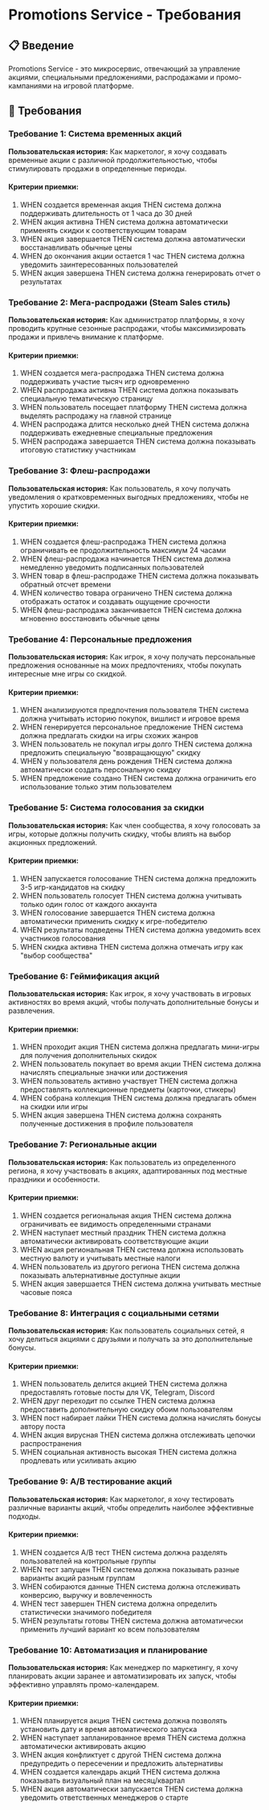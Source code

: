 # Promotions Service - Требования

## 📋 **Введение**

Promotions Service - это микросервис, отвечающий за управление акциями, специальными предложениями, распродажами и промо-кампаниями на игровой платформе.

## 🎯 **Требования**

### **Требование 1: Система временных акций**

**Пользовательская история:** Как маркетолог, я хочу создавать временные акции с различной продолжительностью, чтобы стимулировать продажи в определенные периоды.

#### Критерии приемки:
1. WHEN создается временная акция THEN система должна поддерживать длительность от 1 часа до 30 дней
2. WHEN акция активна THEN система должна автоматически применять скидки к соответствующим товарам
3. WHEN акция завершается THEN система должна автоматически восстанавливать обычные цены
4. WHEN до окончания акции остается 1 час THEN система должна уведомить заинтересованных пользователей
5. WHEN акция завершена THEN система должна генерировать отчет о результатах

### **Требование 2: Мега-распродажи (Steam Sales стиль)**

**Пользовательская история:** Как администратор платформы, я хочу проводить крупные сезонные распродажи, чтобы максимизировать продажи и привлечь внимание к платформе.

#### Критерии приемки:
1. WHEN создается мега-распродажа THEN система должна поддерживать участие тысяч игр одновременно
2. WHEN распродажа активна THEN система должна показывать специальную тематическую страницу
3. WHEN пользователь посещает платформу THEN система должна выделять распродажу на главной странице
4. WHEN распродажа длится несколько дней THEN система должна поддерживать ежедневные специальные предложения
5. WHEN распродажа завершается THEN система должна показывать итоговую статистику участникам

### **Требование 3: Флеш-распродажи**

**Пользовательская история:** Как пользователь, я хочу получать уведомления о кратковременных выгодных предложениях, чтобы не упустить хорошие скидки.

#### Критерии приемки:
1. WHEN создается флеш-распродажа THEN система должна ограничивать ее продолжительность максимум 24 часами
2. WHEN флеш-распродажа начинается THEN система должна немедленно уведомить подписанных пользователей
3. WHEN товар в флеш-распродаже THEN система должна показывать обратный отсчет времени
4. WHEN количество товара ограничено THEN система должна отображать остаток и создавать ощущение срочности
5. WHEN флеш-распродажа заканчивается THEN система должна мгновенно восстановить обычные цены

### **Требование 4: Персональные предложения**

**Пользовательская история:** Как игрок, я хочу получать персональные предложения основанные на моих предпочтениях, чтобы покупать интересные мне игры со скидкой.

#### Критерии приемки:
1. WHEN анализируются предпочтения пользователя THEN система должна учитывать историю покупок, вишлист и игровое время
2. WHEN генерируется персональное предложение THEN система должна предлагать скидки на игры схожих жанров
3. WHEN пользователь не покупал игры долго THEN система должна предложить специальную "возвращающую" скидку
4. WHEN у пользователя день рождения THEN система должна автоматически создать персональную скидку
5. WHEN предложение создано THEN система должна ограничить его использование только этим пользователем

### **Требование 5: Система голосования за скидки**

**Пользовательская история:** Как член сообщества, я хочу голосовать за игры, которые должны получить скидку, чтобы влиять на выбор акционных предложений.

#### Критерии приемки:
1. WHEN запускается голосование THEN система должна предложить 3-5 игр-кандидатов на скидку
2. WHEN пользователь голосует THEN система должна учитывать только один голос от каждого аккаунта
3. WHEN голосование завершается THEN система должна автоматически применить скидку к игре-победителю
4. WHEN результаты подведены THEN система должна уведомить всех участников голосования
5. WHEN скидка активна THEN система должна отмечать игру как "выбор сообщества"

### **Требование 6: Геймификация акций**

**Пользовательская история:** Как игрок, я хочу участвовать в игровых активностях во время акций, чтобы получать дополнительные бонусы и развлечения.

#### Критерии приемки:
1. WHEN проходит акция THEN система должна предлагать мини-игры для получения дополнительных скидок
2. WHEN пользователь покупает во время акции THEN система должна начислять специальные значки или достижения
3. WHEN пользователь активно участвует THEN система должна предоставлять коллекционные предметы (карточки, стикеры)
4. WHEN собрана коллекция THEN система должна предлагать обмен на скидки или игры
5. WHEN акция завершена THEN система должна сохранять полученные достижения в профиле пользователя

### **Требование 7: Региональные акции**

**Пользовательская история:** Как пользователь из определенного региона, я хочу участвовать в акциях, адаптированных под местные праздники и особенности.

#### Критерии приемки:
1. WHEN создается региональная акция THEN система должна ограничивать ее видимость определенными странами
2. WHEN наступает местный праздник THEN система должна автоматически активировать соответствующие акции
3. WHEN акция региональная THEN система должна использовать местную валюту и учитывать местные налоги
4. WHEN пользователь из другого региона THEN система должна показывать альтернативные доступные акции
5. WHEN акция завершается THEN система должна учитывать местные часовые пояса

### **Требование 8: Интеграция с социальными сетями**

**Пользовательская история:** Как пользователь социальных сетей, я хочу делиться акциями с друзьями и получать за это дополнительные бонусы.

#### Критерии приемки:
1. WHEN пользователь делится акцией THEN система должна предоставлять готовые посты для VK, Telegram, Discord
2. WHEN друг переходит по ссылке THEN система должна предоставить дополнительную скидку обоим пользователям
3. WHEN пост набирает лайки THEN система должна начислять бонусы автору поста
4. WHEN акция вирусная THEN система должна отслеживать цепочки распространения
5. WHEN социальная активность высокая THEN система должна продлевать или усиливать акцию

### **Требование 9: A/B тестирование акций**

**Пользовательская история:** Как маркетолог, я хочу тестировать различные варианты акций, чтобы определить наиболее эффективные подходы.

#### Критерии приемки:
1. WHEN создается A/B тест THEN система должна разделять пользователей на контрольные группы
2. WHEN тест запущен THEN система должна показывать разные варианты акций разным группам
3. WHEN собираются данные THEN система должна отслеживать конверсию, выручку и вовлеченность
4. WHEN тест завершен THEN система должна определить статистически значимого победителя
5. WHEN результаты готовы THEN система должна автоматически применить лучший вариант ко всем пользователям

### **Требование 10: Автоматизация и планирование**

**Пользовательская история:** Как менеджер по маркетингу, я хочу планировать акции заранее и автоматизировать их запуск, чтобы эффективно управлять промо-календарем.

#### Критерии приемки:
1. WHEN планируется акция THEN система должна позволять установить дату и время автоматического запуска
2. WHEN наступает запланированное время THEN система должна автоматически активировать акцию
3. WHEN акция конфликтует с другой THEN система должна предупредить о пересечении и предложить альтернативы
4. WHEN создается календарь акций THEN система должна показывать визуальный план на месяц/квартал
5. WHEN акция автоматически запускается THEN система должна уведомить ответственных менеджеров о старте